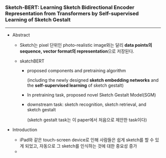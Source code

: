 ### Sketch-BERT: Learning Sketch Bidirectional Encoder Representation from Transformers by Self-supervised Learning of Sketch Gestalt

---------------------------------------

* Abstract

  - Sketch는 pixel 단위인 photo-realistic image와는 달리 **data points의 sequence, vector format의 representation**으로 저장된다.

  - skatchBERT

    - proposed components and pretraining algorithm 

      (including the newly designed **sketch embedding networks** and the **self-supervised learning** of sketch gestalt)

    - In pretraining task, proposed novel Sketch Gestalt Model(SGM) 

    - downstream task: sketch recognition, sketch retrieval, and sketch gestalt

      (sketch gestalt task는 이 paper에서 처음으로 제안한 task이다)



* Introduction
  - iPad와 같은 touch-screen device로 인해 사람들은 쉽게 sketch를 할 수 있게 되었고, 자동으로 그 sketch를 인식하는 것에 대한 중요성 증가
  - 